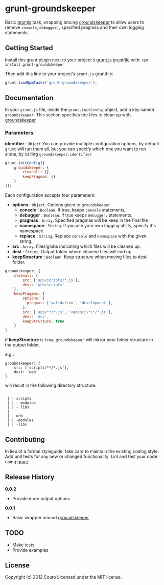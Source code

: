 # grunt-groundskeeper

Basic [gruntjs](https://github.com/gruntjs/grunt) task, wrapping aroung [groundskeeper](https://github.com/Couto/groundskeeper) to allow users to remove `console`, `debugger;`, specified pragmas and their own logging statements.


## Getting Started
Install this grunt plugin next to your project's [grunt.js gruntfile][getting_started] with: `npm install grunt-groundskeeper`

Then add this line to your project's `grunt.js` gruntfile:

```javascript
grunt.loadNpmTasks('grunt-groundskeeper');
```

[grunt]: http://gruntjs.com/
[getting_started]: https://github.com/gruntjs/grunt/blob/master/docs/getting_started.md

## Documentation

In your `grunt.js` file, inside the `grunt.initConfig` object,  add a key named `groundskeeper`. This section specifies the files to clean up with [groundskeeper](http://github.com/Couto/groundskeeper.git)

### Parameters

__identifier__ : `Object`
You can provide multiple configuration options, by default `grunt` will run them all, but you can specify which one you want to run alone, by calling `groundskeeper:identifier`

```javascript
grunt.initConfig({
    groundskeeper: {
        cleanall: {},
        keepPragmas: {}
    }
});
```

Each configuration accepts four parameters:

 * __options__ : `Object`. Options given to `groundskeeper`
   * __console__ : `Boolean`. If true, keeps `console` statements,
   * __debugger__ : `Boolean`. if true keeps `debugger;` statements,
   * __pragmas__ : `Array`. Specified pragmas will be keep in the final file
   * __namespace__ : `String`. If you use your own logging utility, specify it's namespace.
   * __replace__ : `String`. Replace `console` and `namespace` with the given string.
 * __src__ : `Array`. Files/globs indicating which files will be cleaned up.
 * __dest__ : `String`. Output folder where cleaned files will end up.
 * __keepStructure__ : `Boolean`. Keep structure when moving files to dest folder.

```javascript
groundskeeper: {
    cleanall: {
        src: ['app/scripts/*.js'],
        dest: 'web/scripts'
    },
    keepPragmas: {
        options: {
          pragmas: ['validation', 'development'],
        },
        src: ['app/**/*.js', 'vendor/\*\*/*.js'],
        dest: 'dev',
        keepStructure: true
    }
}
```

if __keepStructure__ is `true`, `groundskeeper` will mirror your folder structure in the output folder.

e.g.:
```
groundskeeper: {
    src: ['scripts/**/*.js'],
    dest: 'web'
}
```
will result in the following directory structure.

```

 | - scripts
 | | - modules
 | | - libs
 |
 | - web
 | | -modules
 | | -libs

```


## Contributing
In lieu of a formal styleguide, take care to maintain the existing coding style. Add unit tests for any new or changed functionality. Lint and test your code using [grunt][grunt].

## Release History
__0.0.2__
 * Provide more output options

__0.0.1__
 * Basic wrapper around [groundskeeper](http://github.com/Couto/groundskeeper.git)

## TODO
 * Make tests
 * Provide examples

## License
Copyright (c) 2012 Couto
Licensed under the MIT license.
